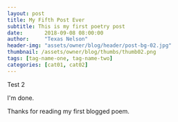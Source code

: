 ```yaml
---
layout: post
title: My Fifth Post Ever
subtitle: This is my first poetry post
date:       2018-09-08 08:00:00
author:     "Texas Nelson"
header-img: "assets/owner/blog/header/post-bg-02.jpg"
thumbnail: /assets/owner/blog/thumbs/thumb02.png
tags: [tag-name-one, tag-name-two]
categories: [cat01, cat02]
---
```


Test 2

I'm done.

Thanks for reading my first blogged poem.
